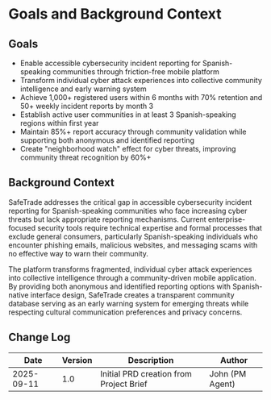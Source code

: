 # Goals and Background Context

## Goals
- Enable accessible cybersecurity incident reporting for Spanish-speaking communities through friction-free mobile platform
- Transform individual cyber attack experiences into collective community intelligence and early warning system
- Achieve 1,000+ registered users within 6 months with 70% retention and 50+ weekly incident reports by month 3
- Establish active user communities in at least 3 Spanish-speaking regions within first year
- Maintain 85%+ report accuracy through community validation while supporting both anonymous and identified reporting
- Create "neighborhood watch" effect for cyber threats, improving community threat recognition by 60%+

## Background Context

SafeTrade addresses the critical gap in accessible cybersecurity incident reporting for Spanish-speaking communities who face increasing cyber threats but lack appropriate reporting mechanisms. Current enterprise-focused security tools require technical expertise and formal processes that exclude general consumers, particularly Spanish-speaking individuals who encounter phishing emails, malicious websites, and messaging scams with no effective way to warn their community.

The platform transforms fragmented, individual cyber attack experiences into collective intelligence through a community-driven mobile application. By providing both anonymous and identified reporting options with Spanish-native interface design, SafeTrade creates a transparent community database serving as an early warning system for emerging threats while respecting cultural communication preferences and privacy concerns.

## Change Log
| Date | Version | Description | Author |
|------|---------|-------------|---------|
| 2025-09-11 | 1.0 | Initial PRD creation from Project Brief | John (PM Agent) |
